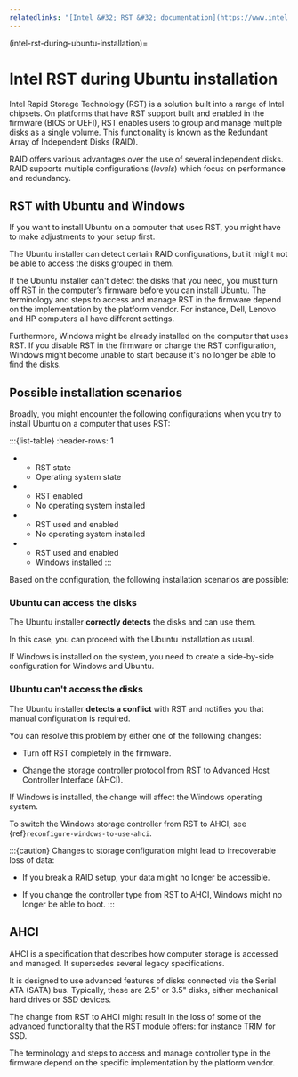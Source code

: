 ```yaml
---
relatedlinks: "[Intel &#32; RST &#32; documentation](https://www.intel.com/content/dam/support/us/en/documents/chipsets/imsm/sb/irst_user_guide.pdf), [Support &#32; for &#32; Intel® &#32; Rapid &#32; Storage &#32; Technology &#32; (Intel® &#32; RST)](http://www.intel.com/p/en_US/support/highlights/chpsts/imsm/)"
---
```


(intel-rst-during-ubuntu-installation)=
# Intel RST during Ubuntu installation

Intel Rapid Storage Technology (RST) is a solution built into a range of Intel chipsets. On platforms that have RST support built and enabled in the firmware (BIOS or UEFI), RST enables users to group and manage multiple disks as a single volume. This functionality is known as the Redundant Array of Independent Disks (RAID).

RAID offers various advantages over the use of several independent disks. RAID supports multiple configurations (*levels*) which focus on performance and redundancy.


## RST with Ubuntu and Windows

If you want to install Ubuntu on a computer that uses RST, you might have to make adjustments to your setup first.

The Ubuntu installer can detect certain RAID configurations, but it might not be able to access the disks grouped in them.

If the Ubuntu installer can't detect the disks that you need, you must turn off RST in the computer’s firmware before you can install Ubuntu. The terminology and steps to access and manage RST in the firmware depend on the implementation by the platform vendor. For instance, Dell, Lenovo and HP computers all have different settings.

Furthermore, Windows might be already installed on the computer that uses RST. If you disable RST in the firmware or change the RST configuration, Windows might become unable to start because it's no longer be able to find the disks.


## Possible installation scenarios

Broadly, you might encounter the following configurations when you try to install Ubuntu on a computer that uses RST:

:::{list-table}
:header-rows: 1

* - RST state
  - Operating system state

* - RST enabled
  - No operating system installed

* - RST used and enabled
  - No operating system installed

* - RST used and enabled
  - Windows installed
:::

Based on the configuration, the following installation scenarios are possible:

### Ubuntu can access the disks

The Ubuntu installer **correctly detects** the disks and can use them.

In this case, you can proceed with the Ubuntu installation as usual.

If Windows is installed on the system, you need to create a side-by-side configuration for Windows and Ubuntu.

### Ubuntu can't access the disks

The Ubuntu installer **detects a conflict** with RST and notifies you that manual configuration is required.

You can resolve this problem by either one of the following changes:

* Turn off RST completely in the firmware.

* Change the storage controller protocol from RST to Advanced Host Controller Interface (AHCI).

If Windows is installed, the change will affect the Windows operating system.

To switch the Windows storage controller from RST to AHCI, see {ref}`reconfigure-windows-to-use-ahci`.

:::{caution}
Changes to storage configuration might lead to irrecoverable loss of data:

- If you break a RAID setup, your data might no longer be accessible.

- If you change the controller type from RST to AHCI, Windows might no longer be able to boot.
:::


## AHCI

AHCI is a specification that describes how computer storage is accessed and managed. It supersedes several legacy specifications.

It is designed to use advanced features of disks connected via the Serial ATA (SATA) bus. Typically, these are 2.5" or 3.5" disks, either mechanical hard drives or SSD devices.

The change from RST to AHCI might result in the loss of some of the advanced functionality that the RST module offers: for instance TRIM for SSD.

The terminology and steps to access and manage controller type in the firmware depend on the specific implementation by the platform vendor.

